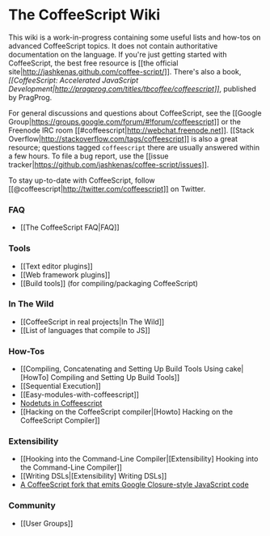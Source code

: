 # The CoffeeScript Wiki

This wiki is a work-in-progress containing some useful lists and how-tos on advanced CoffeeScript topics. It does not contain authoritative documentation on the language. If you're just getting started with CoffeeScript, the best free resource is [[the official site|http://jashkenas.github.com/coffee-script/]]. There's also a book, *[[CoffeeScript: Accelerated JavaScript Development|http://pragprog.com/titles/tbcoffee/coffeescript]]*, published by PragProg.

For general discussions and questions about CoffeeScript, see the [[Google Group|https://groups.google.com/forum/#!forum/coffeescript]] or the Freenode IRC room [[#coffeescript|http://webchat.freenode.net]]. [[Stack Overflow|http://stackoverflow.com/tags/coffeescript]] is also a great resource; questions tagged `coffeescript` there are usually answered within a few hours. To file a bug report, use the [[issue tracker|https://github.com/jashkenas/coffee-script/issues]].

To stay up-to-date with CoffeeScript, follow [[@coffeescript|http://twitter.com/coffeescript]] on Twitter.

### FAQ
* [[The CoffeeScript FAQ|FAQ]]

### Tools

* [[Text editor plugins]]
* [[Web framework plugins]]
* [[Build tools]] (for compiling/packaging CoffeeScript)

### In The Wild
* [[CoffeeScript in real projects|In The Wild]]
* [[List of languages that compile to JS]]

### How-Tos

* [[Compiling, Concatenating and Setting Up Build Tools Using cake|[HowTo] Compiling and Setting Up Build Tools]]
* [[Sequential Execution]]
* [[Easy-modules-with-coffeescript]]
* [Nodetuts in Coffeescript](http://jaigouk.github.com/nodetuts-coffeescript/)
* [[Hacking on the CoffeeScript compiler|[Howto] Hacking on the CoffeeScript Compiler]]

### Extensibility

* [[Hooking into the Command-Line Compiler|[Extensibility] Hooking into the Command-Line Compiler]]
* [[Writing DSLs|[Extensibility] Writing DSLs]]
* [A CoffeeScript fork that emits Google Closure-style JavaScript code](http://bolinfest.com/coffee/)

### Community

* [[User Groups]]